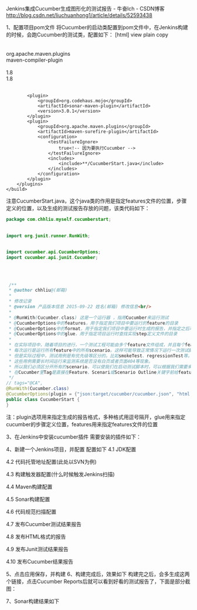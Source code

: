Jenkins集成Cucumber生成图形化的测试报告 - 牛奋lch - CSDN博客 http://blog.csdn.net/liuchuanhong1/article/details/52593438

1、配置项目pom文件
将Cucumber的启动类配置到pom文件中，在Jenkins构建的时候，会跑Cucumber的测试类，配置如下：
[html] view plain copy
<build>  
        <plugins>  
            <plugin>  
                <groupId>org.apache.maven.plugins</groupId>  
                <artifactId>maven-compiler-plugin</artifactId>  
                <configuration>  
                    <source>1.8</source>  
                    <target>1.8</target>  
                </configuration>  
            </plugin>  
              
            <plugin>    
                <groupId>org.codehaus.mojo</groupId>    
                <artifactId>sonar-maven-plugin</artifactId>  
                <version>3.0.1</version>  
            </plugin>  
            <plugin>  
                <groupId>org.apache.maven.plugins</groupId>  
                <artifactId>maven-surefire-plugin</artifactId>  
                <configuration>  
                    <testFailureIgnore>  
                        true<!-- 因为要执行Cucumber -->  
                    </testFailureIgnore>  
                    <includes>  
                        <include>**/CucumberStart.java</include>  
                    </includes>  
                </configuration>  
            </plugin>  
        </plugins>  
    </build>  

注意CucumberStart.java，这个java类的作用是指定features文件的位置，步骤定义的位置，以及生成的测试报告存放的问题，该类代码如下：

```java
package com.chhliu.myself.cucumberstart;  
  
  
import org.junit.runner.RunWith;  
  
  
import cucumber.api.CucumberOptions;  
import cucumber.api.junit.Cucumber;  
  
  
  
  
 /** 
 * @author chhliu@(邮箱) 
 *  
 * 修改记录 
 * @version 产品版本信息 2015-09-22 姓名(邮箱) 修改信息<br/> 
 *  
 * @RunWith(Cucumber.class) 这是一个运行器 ，指用Cucumber来运行测试 
 * @CucumberOptions中的features，用于指定我们项目中要运行的feature的目录 
 * @CucumberOptions中的format，用于指定我们项目中要运行时生成的报告，并指定之后可以在target目录中找到对应的测试报告 
 * @CucumberOptions中的glue，用于指定项目运行时查找实现step定义文件的目录 
 *  
 * 在实际项目中，随着项目的进行，一个测试工程可能由多个feature文件组成，并且每个feature文件中可能也是由多个scenario组成。默认情况下， 
 * 每次运行是运行所有feature中的所有scenario。这样可能导致正常情况下运行一次测试脚本，需要非常长的时间来等待测试结果。 
 * 但是实际过程中，测试用例是有优先级等区分的。比如smokeTest、regressionTest等。或者有时候会有特别小部分的用例，比如等级是critical， 
 * 这些用例需要长时间运行来监测系统是否没有白页或者页面404等现象。 
 * 所以我们必须区分开所有的scenario，可以使我们在启动测试脚本时，可以根据我们需要来运行哪些模块的scenaro。这时我们可以使用Tags 
 * 在Cucumber里Tag是直接在Feature、Scenari或Scenario Outline关键字前给feature或scenario添加任意数量的前缀为@的tags，多个tag用空格来分隔 
 */  
// tags="@CA",   
@RunWith(Cucumber.class)  
@CucumberOptions(plugin = {"json:target/cucumber/cucumber.json", "html:target/cucumber", "pretty"}, features = "src/test/resources/features/")  
public class CucumberStart {  
}  
```
注：plugin选项用来指定生成的报告格式，多种格式用逗号隔开，glue用来指定cucumber的步骤定义位置，features用来指定features文件的位置  

3、在Jenkins中安装cucumber插件
需要安装的插件如下：

4、新建一个Jenkins项目，并配置
配置如下
4.1 JDK配置

4.2 代码托管地址配置(此处以SVN为例)

4.3 构建触发器配置(什么时候触发Jenkins扫描)

4.4 Maven构建配置

4.5 Sonar构建配置

4.6 代码规范扫描配置

4.7 发布Cucumber测试结果报告

4.8 发布HTML格式的报告

4.9 发布Junit测试结果报告

4.10 发布Cucumber结果报告

5、点击应用保存，并构建
6、构建完成后，效果如下
构建完之后，会多生成这两个链接，点击Cucumber Reports后就可以看到好看的测试报告了，下面是部分截图：


7、Sonar构建结果如下

